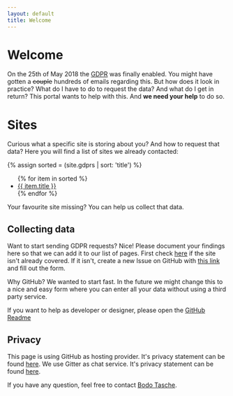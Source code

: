 ```yaml
---
layout: default
title: Welcome
---
```

# Welcome

On the 25th of May 2018 the [GDPR](https://www.eugdpr.org/) was finally enabled. You might have gotten
a <strike>couple</strike> hundreds of emails regarding this. But how does it look in practice? What do I
have to do to request the data? And what do I get in return? This portal wants to help with this. And <strong>we need
your help</strong> to do so.

# Sites

Curious what a specific site is storing about you? And how to request that data?
Here you will find a list of sites we already contacted:

{% assign sorted = (site.gdprs | sort: 'title') %}
<ul>
{% for item in sorted %}
  <li><a href="{{ item.url }}">{{ item.title }}</a></li>
{% endfor %}
</ul>

Your favourite site missing? You can help us collect that data.

## Collecting data

Want to start sending GDPR requests? Nice! Please
document your findings here so that we can add it to
our list of pages. First check
[here](https://github.com/howtogdpr/howtogdpr.me/labels/gdpr)
if the site isn't already covered. If it isn't,
create a new Issue on GitHub with [this
link](https://github.com/howtogdpr/howtogdpr.me/issues/new?template=add-new-site.md)
and fill out the form.

Why GitHub? We wanted to start fast. In the future
we might change this to a nice and easy form where
you can enter all your data without using a third
party service.

If you want to help as developer or designer, please
open the [GitHub Readme](https://github.com/howtogdpr/howtogdpr.me)

## Privacy

This page is using GitHub as hosting provider. It's privacy statement can be found [here](https://help.github.com/articles/github-privacy-statement/). We use Gitter as chat service. It's privacy statement can be found [here](https://about.gitlab.com/privacy/).

If you have any question, feel free to contact [Bodo Tasche](http://bodo.tasche.me).
